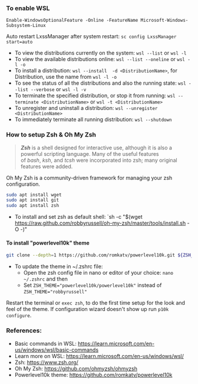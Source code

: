 ### To enable WSL 

```
Enable-WindowsOptionalFeature -Online -FeatureName Microsoft-Windows-Subsystem-Linux
```

Auto restart LxssManager after system restart: `sc config LxssManager start=auto`

- To view the distributions currently on the system: `wsl --list` or `wsl -l`
- To view the available distributions online: `wsl --list --oneline` or `wsl -l -o`
- To install a distribution: `wsl --install  -d <DistributionName>`, for Distribution, use the name from `wsl -l -o` 
- To see the status of all the distributions and also the running state: `wsl --list --verbose` or `wsl -l -v`
- To terminate the specified distribution, or stop it from running: `wsl --terminate <DistributionName>` or `wsl -t <DistributionName>`
- To unregister and uninstall a distribution: `wsl --unregister <DistributionName>`
- To immediately terminate all running distribution: `wsl --shutdown`

### How to setup Zsh & Oh My Zsh

>**_Zsh_** is a shell designed for interactive use, although it is also a powerful scripting language. Many of the useful features of _bash_, _ksh_, and _tcsh_ were incorporated into zsh; many original features were added.

Oh My Zsh is a community-driven framework for managing your zsh configuration.

```bash
sudo apt install wget
sudo apt install git
sudo apt install zsh
```

- To install and set zsh as default shell: `sh -c "$(wget https://raw.github.com/robbyrussell/oh-my-zsh/master/tools/install.sh -O -)"

#### To install "powerlevel10k" theme

```bash
git clone --depth=1 https://github.com/romkatv/powerlevel10k.git ${ZSH_CUSTOM:-$HOME/.oh-my-zsh/custom}/themes/powerlevel10k
```

- To update the theme in ~/.zshrc file:
	- Open the zsh config file in nano or editor of your choice: `nano ~/.zshrc` and then 
	- Set `ZSH_THEME="powerlevel10k/powerlevel10k"` instead of `ZSH_THEME="robbyrussell"`

Restart the terminal or `exec zsh`, to do the first time setup for the look and feel of the theme. If configuration wizard doesn't show up run `p10k configure`.

### References:
- Basic commands in WSL: https://learn.microsoft.com/en-us/windows/wsl/basic-commands
- Learn more on WSL: https://learn.microsoft.com/en-us/windows/wsl/
- Zsh: https://www.zsh.org/
- Oh My Zsh: https://github.com/ohmyzsh/ohmyzsh
- Powerlevel10k theme: https://github.com/romkatv/powerlevel10k